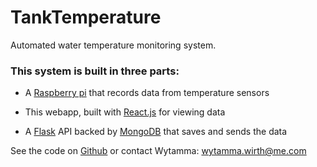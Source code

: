 # TankTemperature
Automated water temperature monitoring system.

### This system is built in three parts:

*   A [Raspberry pi](https://www.raspberrypi.org/) that records data from temperature sensors

*   This webapp, built with [React.js](https://facebook.github.io/react/) for viewing data

*   A [Flask](http://flask.pocoo.org/) API backed by [MongoDB](https://www.mongodb.com/) that saves and sends the data

See the code on [Github](https://github.com/Wytamma/TankTemperature) or contact Wytamma: [wytamma.wirth@me.com](mailto:name@email.com)
